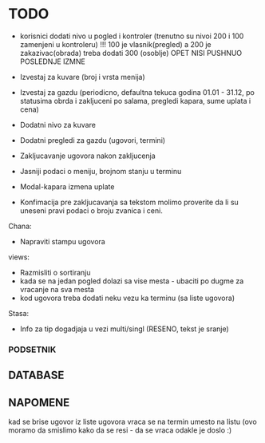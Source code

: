 # TODO

- korisnici dodati nivo u pogled i kontroler (trenutno su nivoi 200 i 100 zamenjeni u kontroleru) !!!
100 je vlasnik(pregled) a 200 je zakazivac(obrada)
treba dodati 300 (osoblje)
OPET NISI PUSHNUO POSLEDNJE IZMNE


- Izvestaj za kuvare (broj i vrsta menija)
- Izvestaj za gazdu (periodicno, defaultna tekuca godina 01.01 - 31.12, po statusima obrda i zakljuceni po salama, pregledi kapara, sume uplata i cena)
- Dodatni nivo za kuvare
- Dodatni pregledi za gazdu (ugovori, termini)
- Zakljucavanje ugovora nakon zakljucenja
- Jasniji podaci o meniju, brojnom stanju u terminu
- Modal-kapara izmena uplate
- Konfimacija pre zakljucavanja sa tekstom molimo proverite da li su uneseni pravi podaci o broju zvanica
i ceni.

Chana:

- Napraviti stampu ugovora

views:

- Razmisliti o sortiranju
- kada se na jedan pogled dolazi sa vise mesta - ubaciti po dugme za vracanje na sva mesta
- kod ugovora treba dodati neku vezu ka terminu (sa liste ugovora)

Stasa:

- Info za tip dogadjaja u vezi multi/singl (RESENO, tekst je sranje)

### PODSETNIK

## DATABASE

## NAPOMENE

kad se brise ugovor iz liste ugovora vraca se na termin umesto na listu (ovo moramo da smislimo kako da se resi - da se vraca odakle je doslo :)
